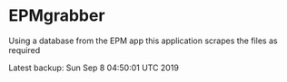 # EPMgrabber
Using a database from the EPM app this application scrapes the files as required


Latest backup: Sun Sep 8 04:50:01 UTC 2019
